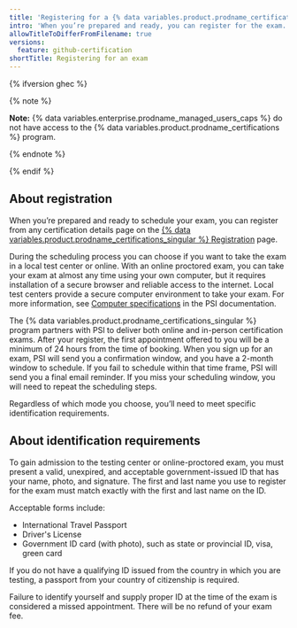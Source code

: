 ```yaml
---
title: 'Registering for a {% data variables.product.prodname_certifications %} exam'
intro: 'When you’re prepared and ready, you can register for the exam.'
allowTitleToDifferFromFilename: true
versions:
  feature: github-certification
shortTitle: Registering for an exam
---
```


{% ifversion ghec %}

{% note %}

**Note:** {% data variables.enterprise.prodname_managed_users_caps %} do not have access to the {% data variables.product.prodname_certifications %} program.

{% endnote %}

{% endif %}

## About registration

When you’re prepared and ready to schedule your exam, you can register from any certification details page on the [{% data variables.product.prodname_certifications_singular %} Registration](https://examregistration.github.com/overview) page.

During the scheduling process you can choose if you want to take the exam in a local test center or online. With an online proctored exam, you can take your exam at almost any time using your own computer, but it requires installation of a secure browser and reliable access to the internet. Local test centers provide a secure computer environment to take your exam. For more information, see [Computer specifications](https://www.psiexams.com/become-psi-test-center/computer-specifications/) in the PSI documentation.

The {% data variables.product.prodname_certifications_singular %} program partners with PSI to deliver both online and in-person certification exams. After your register, the first appointment offered to you will be a minimum of 24 hours from the time of booking. When you sign up for an exam, PSI will send you a confirmation window, and you have a 2-month window to schedule. If you fail to schedule within that time frame, PSI will send you a final email reminder. If you miss your scheduling window, you will need to repeat the scheduling steps.

Regardless of which mode you choose, you’ll need to meet specific identification requirements.

## About identification requirements

To gain admission to the testing center or online-proctored exam, you must present a valid, unexpired, and acceptable government-issued ID that has your name, photo, and signature. The first and last name you use to register for the exam must match exactly with the first and last name on the ID.

Acceptable forms include:

- International Travel Passport
- Driver's License
- Government ID card (with photo), such as state or provincial ID, visa, green card

If you do not have a qualifying ID issued from the country in which you are testing, a passport from your country of citizenship is required.

Failure to identify yourself and supply proper ID at the time of the exam is considered a missed appointment. There will be no refund of your exam fee.
